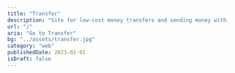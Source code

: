 ```yaml
---
title: "Transfer"
description: "Site for low-cost money transfers and sending money within seconds"
url: "/"
aria: "Go to Transfer"
bg: "../assets/transfer.jpg"
category: "web"
publishedDate: 2023-02-01
isDraft: false
---
```

